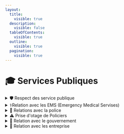 ```yaml
---
layout:
  title:
    visible: true
  description:
    visible: false
  tableOfContents:
    visible: true
  outline:
    visible: true
  pagination:
    visible: true
---
```


# 🎓 Services Publiques

<details>

<summary><span data-gb-custom-inline data-tag="emoji" data-code="1f6e1">🛡️</span> Respect des service publique</summary>

* Déconnexion lors d'une scène avec les services publics : Il est interdit de se déconnecter lors d'une scène impliquant les services publics. Cela permet de maintenir la continuité du jeu.
* Discord des services publics : Tous les serveurs Discord des services publics doivent être sous la propriété du fondateur du serveur pour assurer la coordination et la gestion appropriées.

</details>

<details>

<summary><span data-gb-custom-inline data-tag="emoji" data-code="2695">⚕️</span>Relation avec les EMS (Emergency Medical Servises)</summary>

* Respect envers les EMS : Il est strictement interdit de kidnapper ou de tirer sur un EMS en service. Les EMS sont des civils non armés et ne doivent pas être la cible d'actes criminels. _<mark style="color:red;">(En cas de scène en cours style GF, vous pouvez braqué l'EMS, uniquement pour lui dire de partir.)</mark>_
* En cas de fin de scène, vous ne pouvez pas bloquer les EMS sur les réanimations.
* Liaisons entre EMS et joueurs illégaux : Les EMS ne doivent pas entretenir des liens étroits avec des joueurs illégaux, sauf accord explicite du staff, pour éviter les conflits d'intérêts ou la partialité.
* Honnêteté concernant l'état de santé : Il est interdit de mentir au sujet de votre état de santé. Lorsque vous êtes blessé ou malade, vous devez vous rendre à l'hôpital et accepter les conséquences RP de votre état de santé. _<mark style="color:red;">(Exemple : ATA joueur mis par un EMS)</mark>_
* Les ATA sont non négociable, il est interdit de braquer un EMS pour lui demander de retirer l'ATA, sachant que l'ATA est obligatoire après une mort. _<mark style="color:red;">(Peu importe la raison de la mort.)</mark>_ <mark style="color:red;"></mark><mark style="color:red;">(Temps ATA après un GF ou mort par arme = 10 minutes minimum.)</mark>
* Respect du MassRP à l'hôpital : Vous devez respecter le MassRP <mark style="color:red;">(</mark>_<mark style="color:red;">RolePlay de masse</mark>_<mark style="color:red;">)</mark> à l'hôpital en vous garant correctement et en respectant les autres joueurs présents.
* Vous ne pouvez pas modifier un ATA en cours mis par un EMS, en cas de modification, une sanction type gros jail ou ban perm pourra être appliqué. <mark style="color:red;">(L'EMS en question sera évincé du projet.)</mark>
* Il est interdit de déplacer les corps pour éviter que les EMS ne retrouve pas l'endroit de l'intervention pour laquelle ils ont été appelée.
* Spam les appels via le téléphone sont passibles d'un ban perm <mark style="color:red;">(</mark>_<mark style="color:red;">Nous pouvons identifier les numéros de téléphone pour retrouver l'id unique de la personne concernée.</mark>_<mark style="color:red;">)</mark>

</details>

<details>

<summary><span data-gb-custom-inline data-tag="emoji" data-code="1f46e">👮</span> Relations avec la police</summary>

* Respect envers la police : Le fear (_<mark style="color:red;">respect</mark>_) envers la police doit être maintenu en toutes circonstances.
* Interdictions lors d'interactions avec la police : Il est interdit de faire du "copbait," de perturber les courses-poursuites, de détruire vos biens ou de retourner dans votre quartier pendant une course-poursuite.
* Autres règles concernant la police : Lorsque la police arrive sur une scène illégale, la meilleure réaction est de fuir. Le sabotage des pneus des véhicules de police (_<mark style="color:red;">plan pneus</mark>_) est strictement interdit. Il est également interdit de fuir dans l'eau pour échapper à une scène avec la police. Enfin, si quelqu'un est arrêté par la police, il est impossible de prendre en otage d'autres personnes pour négocier sa libération.
* Spam les appels via le téléphone est passible d'un ban perm. <mark style="color:red;">(</mark>_<mark style="color:red;">Nous pouvons identifier les numéros de téléphone pour retrouver l'id unique de la personne concernée.</mark>_<mark style="color:red;">)</mark>

</details>

<details>

<summary><span data-gb-custom-inline data-tag="emoji" data-code="26a0">⚠️</span> Prise d'otage de Policiers</summary>

* Conditions pour braquer un policier : Il est interdit de braquer un policier en service, sauf dans certaines situations spécifiques, telles que la sécurisation des leads, les attaques de convois de fonds.
* Utilisation judicieuse de la prise d'otages : En général, il est recommandé de ne pas prendre en otage la police, car cela peut entraîner des conséquences RP graves, telles que le niveau d'alerte "<mark style="color:blue;">defcon</mark>," des perquisitions, des descentes, grosse amande, mise en fédérale (_<mark style="color:red;">WIPE</mark>_), etc. Cette règle vise à maintenir un équilibre dans les interactions entre les groupes illégaux et les forces de l'ordre sur le serveur.
* Circonstances additionnelles pour les groupes illégaux : Pour les groupes illégaux, certaines raisons supplémentaires peuvent autoriser la prise d'otage d'agents de police :
  * En cas de "no fear" d'une patrouille (<mark style="color:red;">suivre un convoi de police sans raison malgré les avertissements</mark>).
  * Si c'est la seule option pour s'échapper d'une situation dangereuse.
  * Dans des situations d'urgence.
* Cadre préalablement défini pour les événements : Lorsqu'une prise d'otage de policiers est envisagée dans le cadre d'un événement spécial, il est nécessaire d'annoncer au préalable ces actions aux référents de la police pour s'assurer qu'elles sont surveillées et que les conditions sont remplies.
* Respecter ces règles permet de garantir que la prise d'otage de policiers se déroule de manière équilibrée, réaliste et en accord avec les intérêts des différents groupes de joueurs sur le serveur

</details>

<details>

<summary>🤵 Relation avec le gouvernement</summary>

<mark style="color:red;">Interdictions envers le Gouvernement</mark> : Il est strictement interdit de braquer un membre du gouvernement, car ils sont des représentants de l'autorité en jeu. De plus, toute attaque contre les membres du gouvernement nécessite une approbation préalable du staff.

</details>

<details>

<summary>🏬 Relation avec les entreprise</summary>

* Interdictions envers les Entreprises : Il est strictement interdit de braquer sur les lieux des entreprises, considérés comme des zones de sécurité. Le braquage d'un magasin LTD occupé par un joueur en tant qu'employé est également interdit, tout comme prendre en otage des employés d'une entreprise pendant leur service.
* Les LTD Gang (_<mark style="color:red;">Ballas/Families/Shambless Street</mark>_) ne sont pas concerné par cette règle et peuvent être braqué sous validation Staff Illégal.

</details>

